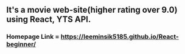 
## It's a movie web-site(higher rating over 9.0) using React, YTS API.
### Homepage Link = https://leeminsik5185.github.io/React-beginner/
